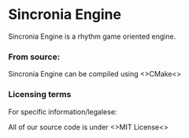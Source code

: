# Sincronia Engine

Sincronia Engine is a rhythm game oriented engine.


### **From source:**

Sincronia Engine can be compiled using <>CMake<>

### **Licensing terms**

For specific information/legalese:

All of our source code is under <>MIT License<>
